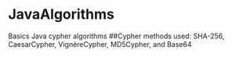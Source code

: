 # JavaAlgorithms
Basics Java cypher algorithms
##Cypher methods used: SHA-256, CaesarCypher, VignèreCypher, MD5Cypher, and Base64
